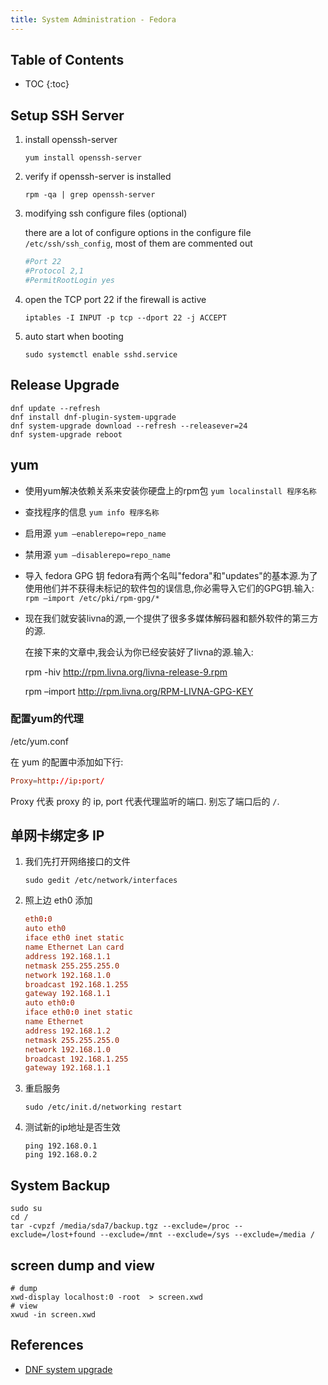 ```yaml
---
title: System Administration - Fedora
---
```


## Table of Contents

* TOC
{:toc}

## Setup SSH Server

1. install openssh-server

   ```shell
   yum install openssh-server
   ```

2. verify if openssh-server is installed

   ```shell
   rpm -qa | grep openssh-server
   ```

3. modifying ssh configure files (optional)

   there are a lot of configure options in the configure file `/etc/ssh/ssh_config`, most of them are commented out

   ```conf
   #Port 22
   #Protocol 2,1    
   #PermitRootLogin yes
   ```

4. open the TCP port 22 if the firewall is active

   ```shell
   iptables -I INPUT -p tcp --dport 22 -j ACCEPT
   ```

5. auto start when booting

   ```shell
   sudo systemctl enable sshd.service
   ```

<!--more-->

## Release Upgrade

```shell
dnf update --refresh
dnf install dnf-plugin-system-upgrade
dnf system-upgrade download --refresh --releasever=24
dnf system-upgrade reboot
```

## yum

* 使用yum解决依赖关系来安装你硬盘上的rpm包 `yum localinstall 程序名称`
* 查找程序的信息 `yum info 程序名称`
* 启用源 `yum –enablerepo=repo_name`
* 禁用源 `yum –disablerepo=repo_name`
* 导入 fedora GPG 钥
fedora有两个名叫"fedora"和"updates"的基本源.为了使用他们并不获得未标记的软件包的误信息,你必需导入它们的GPG钥.输入:
`rpm –import /etc/pki/rpm-gpg/*`
* 现在我们就安装livna的源,一个提供了很多多媒体解码器和额外软件的第三方的源.

	在接下来的文章中,我会认为你已经安装好了livna的源.输入:

	rpm -hiv <a href="http://rpm.livna.org/livna-release-9.rpm%27">http://rpm.livna.org/livna-release-9.rpm</a>

	rpm –import <a href="http://rpm.livna.org/RPM-LIVNA-GPG-KEY%27">http://rpm.livna.org/RPM-LIVNA-GPG-KEY</a>

### 配置yum的代理

/etc/yum.conf

在 yum 的配置中添加如下行:

```conf
Proxy=http://ip:port/
```

Proxy 代表 proxy 的 ip, port 代表代理监听的端口.
别忘了端口后的 `/`.

## 单网卡绑定多 IP

1. 我们先打开网络接口的文件

   ```shell
   sudo gedit /etc/network/interfaces
   ```

2. 照上边 eth0 添加

   ```conf
   eth0:0
   auto eth0
   iface eth0 inet static
   name Ethernet Lan card
   address 192.168.1.1
   netmask 255.255.255.0
   network 192.168.1.0
   broadcast 192.168.1.255
   gateway 192.168.1.1
   auto eth0:0
   iface eth0:0 inet static
   name Ethernet
   address 192.168.1.2
   netmask 255.255.255.0
   network 192.168.1.0
   broadcast 192.168.1.255
   gateway 192.168.1.1
   ```

3. 重启服务

   ```shell
   sudo /etc/init.d/networking restart
   ```

4. 测试新的ip地址是否生效

   ```shell
   ping 192.168.0.1
   ping 192.168.0.2
   ```

## System Backup

```shell
sudo su
cd /
tar -cvpzf /media/sda7/backup.tgz --exclude=/proc --exclude=/lost+found --exclude=/mnt --exclude=/sys --exclude=/media /
```

## screen dump and view

```
# dump
xwd-display localhost:0 -root  > screen.xwd
# view
xwud -in screen.xwd
```

## References

* [DNF system upgrade](https://fedoraproject.org/wiki/DNF_system_upgrade)
